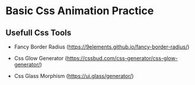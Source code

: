 # Basic Css Animation Practice

## Usefull Css Tools

- Fancy Border Radius (https://9elements.github.io/fancy-border-radius/)

- Css Glow Generator (https://cssbud.com/css-generator/css-glow-generator/)

- Css Glass Morphism (https://ui.glass/generator/)
